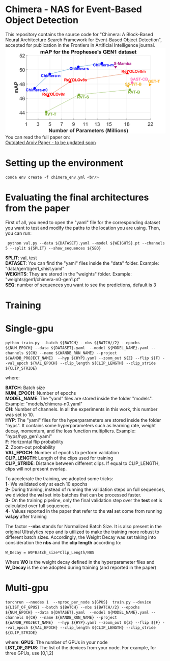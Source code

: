 # Chimera - NAS for Event-Based Object Detection

This repository contains the source code for "Chimera: A Block-Based Neural Architecture Search Framework for Event-Based Object Detection", accepted for publication in the Frontiers in Artificial Intelligence journal. <br/>
![GEN1 results](images/cover.png) <br/>
You can read the full paper on: <br/>
[Outdated Arxiv Paper - to be updated soon](https://arxiv.org/pdf/2412.19646?) <br/>

# Setting up the environment 
```
conda env create -f chimera_env.yml <br/>
```

# Evaluating the final architectures from the paper

First of all, you need to open the "yaml" file for the corresponding dataset you want to test and modify the paths to the location you are using.
Then, you can run:
```
 python val.py --data ${DATASET}.yaml --model ${WEIGHTS}.pt --channels 5 --split ${SPLIT} --show_sequences ${SEQ}
```

**SPLIT**: val, test <br />
**DATASET**: You can find the "yaml" files inside the "data" folder. Example: "data/gen1/gen1_shist.yaml" <br />
**WEIGHTS**: They are stored in the "weights" folder. Example: "weights/gen1/chimera-n0-gen1.pt" <br />
**SEQ**: number of sequences you want to see the predictions, default is 3 

# Training 

# Single-gpu
```
python train.py --batch ${BATCH} --nbs ${BATCH//2} --epochs ${NUM_EPOCH} --data ${DATASET}.yaml  --model ${MODEL_NAME}.yaml --channels ${CH} --name ${WANDB_RUN_NAME} --project ${WANDB_PROJECT_NAME}  --hyp ${HYP}.yaml --zoom_out ${Z} --flip ${F} --val_epoch ${VAL_EPOCH} --clip_length ${CLIP_LENGTH} --clip_stride ${CLIP_STRIDE}
```
where:

**BATCH**: Batch size <br />
**NUM_EPOCH**: Number of epochs <br />
**MODEL_NAME**: The "yaml" files are stored inside the folder "models". Example: "models/chimera-n0.yaml" <br />
**CH**: Number of channels. In all the experiments in this work, this number was set to 10. <br />
**HYP**: The "yaml" files for the hyperparameters are stored inside the folder "hyps". It contains some hyperparameters such as learning rate, weight decay, momentum, and the loss function multipliers. Example: "hyps/hyp_gen1.yaml" <br />
**F**: Horizontal flip probability <br />
**Z**: Zoom-out probability <br />
**VAL_EPOCH**: Number of epochs to perform validation <br />
**CLIP_LENGTH**: Length of the clips used for training <br />
**CLIP_STRIDE**: Distance between different clips. If equal to CLIP_LENGTH, clips will not present overlap.

To accelerate the training, we adopted some tricks:  <br />
**1-** We validated only at each 10 epochs <br />
**2-** During training, instead of running the validation steps on full sequences, we divided the **val** set into batches that can be processed faster. <br />
**3-** On the training pipeline, only the final validation step over the **test** set is calculated over full sequences. <br />
**4-** Values reported in the paper that refer to the **val** set come from running **val.py** after training <br />

The factor **--nbs** stands for Normalized Batch Size. It is also present in the original Ultralytics repo and is utilized to make the training more robust to different batch sizes. Accordingly, 
the Weight Decay was set taking into consideration the **nbs** and the **clip length** according to:

```
W_Decay = W0*Batch_size*Clip_Length/NBS
```
Where **W0** is the weight decay defined in the hyperparameter files and **W_Decay** is the one adopted during training (and reported in the paper)

# Multi-gpu
```
torchrun --nnodes 1  --nproc_per_node ${GPUS}  train.py --device ${LIST_OF_GPUS} --batch ${BATCH} --nbs ${BATCH//2} --epochs ${NUM_EPOCH} --data ${DATASET}.yaml  --model ${MODEL_NAME}.yaml --channels ${CH} --name ${WANDB_RUN_NAME} --project ${WANDB_PROJECT_NAME}  --hyp ${HYP}.yaml --zoom_out ${Z} --flip ${F} --val_epoch ${VAL_EPOCH} --clip_length ${CLIP_LENGTH} --clip_stride ${CLIP_STRIDE}
```
where:
**GPUS**: The number of GPUs in your node <br />
**LIST_OF_GPUS**: The list of the devices from your node. For example, for three GPUs, use [0,1,2] <br />


